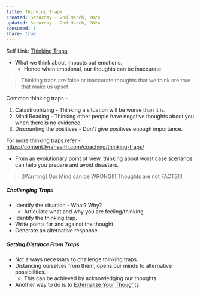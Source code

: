 ```yaml
---
title: Thinking Traps
created: Saturday - 2nd March, 2024
updated: Saturday - 2nd March, 2024
consumed: 1
share: true
---
```


Self Link: [Thinking Traps](Thinking%20Traps.md)

* What we think about impacts out emotions.
  * Hence when emotional, our thoughts can be inaccurate.

 > 
 > Thinking traps are false or inaccurate thoughts that we think are true that make us upset.

Common thinking traps - 

1. Catastrophizing - Thinking a situation will be worse than it is.
1. Mind Reading - Thinking other people have negative thoughts about you when there is no evidence.
1. Discounting the positives - Don't give positives enough importance.

For more thinking traps refer - https://content.lyrahealth.com/coaching/thinking-traps/

* From an evolutionary point of view, thinking about worst case scenarios can help you prepare and avoid disasters.

 > 
 > \[!Warning\]
 > Our Mind can be WRONG!!! Thoughts are not FACTS!!!

##### Challenging Traps

* Identify the situation - What? Why?
  * Articulate what and why you are feeling/thinking.
* Identify the thinking trap.
* Write points for and against the thought.
* Generate an alternative response.

##### Getting Distance From Traps

* Not always necessary to challenge thinking traps.
* Distancing ourselves from them, opens our minds to alternative possibilities.
  * This can be achieved by acknowledging our thoughts.
* Another way to do is to [Externalize Your Thoughts](./Externalize%20Your%20Thoughts.md).
